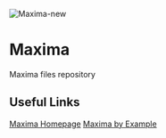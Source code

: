 ![Maxima-new](https://github.com/ElmarUhl/Maxima/assets/157088447/4dabb96d-bf04-4076-9ff2-baaac4a6336a)

# Maxima

Maxima files repository

## Useful Links

[Maxima Homepage](https://maxima.sourceforge.io/pt/index.html)
[Maxima by Example](https://home.csulb.edu/~woollett/mbe.html)
